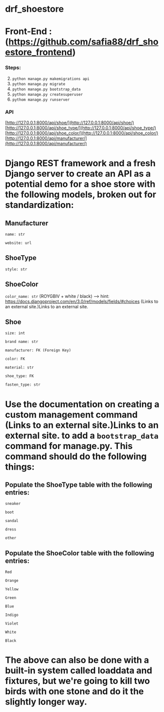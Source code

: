 # drf_shoestore
# Front-End : (https://github.com/safia88/drf_shoestore_frontend)
### Steps:
2. `python manage.py makemigrations api`
3. `python manage.py migrate`
4. `python manage.py bootstrap_data`
5. `python manage.py createsuperuser`
6. `pythom manage.py runserver`

### API
[http://127.0.0.1:8000/api/shoe/](http://127.0.0.1:8000/api/shoe/)
[http://127.0.0.1:8000/api/shoe_type/](http://127.0.0.1:8000/api/shoe_type/)
[http://127.0.0.1:8000/api/shoe_color/](http://127.0.0.1:8000/api/shoe_color/)
[http://127.0.0.1:8000/api/manufacturer/](http://127.0.0.1:8000/api/manufacturer/)

# Django REST framework and a fresh Django server to create an API as a potential demo for a shoe store with the following models, broken out for standardization:

## Manufacturer
  `name: str`
  
  `website: url`
  
## ShoeType
`style: str`

## ShoeColor
`color_name: str` (ROYGBIV + white / black) --> hint: https://docs.djangoproject.com/en/3.0/ref/models/fields/#choices (Links to an external site.)Links to an external site.

## Shoe
`size: int`

`brand name: str`

`manufacturer: FK (Foreign Key)`

`color: FK`

`material: str`

`shoe_type: FK`

`fasten_type: str`

# Use the documentation on creating a custom management command (Links to an external site.)Links to an external site. to add a `bootstrap_data` command for manage.py. This command should do the following things:

## Populate the ShoeType table with the following entries:
`sneaker`

`boot`

`sandal`

`dress`

`other`

## Populate the ShoeColor table with the following entries:
`Red`

`Orange`

`Yellow`

`Green`

`Blue`

`Indigo`

`Violet`

`White`

`Black`

# The above can also be done with a built-in system called loaddata and fixtures, but we're going to kill two birds with one stone and do it the slightly longer way.
